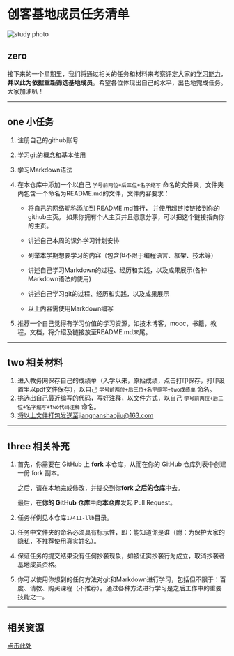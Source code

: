 # 创客基地成员任务清单
![study photo](https://github.com/stanedward1/new-team/blob/master/img/TIM%E6%88%AA%E5%9B%BE20191106122101.jpg)
## zero

接下来的一个星期里，我们将通过相关的任务和材料来考察评定大家的<u>学习能力</u>，**并以此为依据重新筛选基地成员**。希望各位体现出自己的水平，出色地完成任务。大家加油叭！

------

## one 小任务

1. 注册自己的github账号

2. 学习git的概念和基本使用    

3. 学习Markdown语法    

4. 在本仓库中添加一个以自己 `学号前两位+后三位+名字缩写` 命名的文件夹，文件夹内包含一个命名为README.md的文件，文件内容要求：

   - 将自己的网络昵称添加到 README.md首行， 并使用超链接链接到你的github主页。  如果你拥有个人主页并且愿意分享，可以把这个链接指向你的主页。 

   - 讲述自己本周的课外学习计划安排   
   - 列举本学期想要学习的内容（包含但不限于编程语言、框架、技术等）
   - 讲述自己学习Markdown的过程、经历和实践，以及成果展示(各种Markdown语法的使用)  
   - 讲述自己学习git的过程、经历和实践，以及成果展示     
   - 以上内容需使用Markdown编写    

5. 推荐一个自己觉得有学习价值的学习资源，如技术博客，mooc，书籍，教程，文档，将介绍及链接放至README.md末尾。

------

## two 相关材料

1. 进入教务网保存自己的成绩单（入学以来，原始成绩，点击打印保存，打印设置里以pdf文件保存），以自己 `学号前两位+后三位+名字缩写+two成绩单` 命名。
2. 挑选出自己最近编写的代码，写好注释，以文件方式，以自己 `学号前两位+后三位+名字缩写+two代码注释` 命名。
3. 将以上文件打包发送至jiangnanshaojiu@163.com

------

## three 相关补充

1. 首先，你需要在 GitHub 上 **fork** 本仓库，从而在你的 GitHub 仓库列表中创建一份 fork 副本。

   之后，请在本地完成修改，并提交到你**fork 之后的仓库**中去。

   最后，在**你的 GitHub 仓库**中向**本仓库**发起 Pull Request。

2. 任务样例见本仓库`17411-llb`目录。

3. 任务中文件夹的命名必须具有标示性，即：能知道你是谁（附：为保护大家的隐私，不推荐使用真实姓名）。

4. 保证任务的提交结果没有任何抄袭现象，如被证实抄袭行为成立，取消抄袭者基地成员资格。

5. 你可以使用你想到的任何方法对git和Markdown进行学习，包括但不限于：百度、请教、购买课程（不推荐）。通过各种方法进行学习是之后工作中的重要技能之一。

------

## 相关资源

[点击此处](https://www.baidu.com/)
